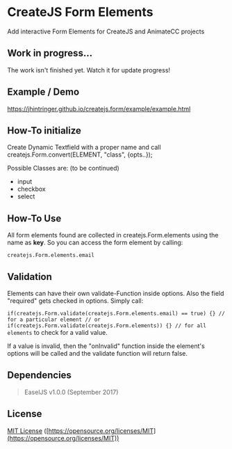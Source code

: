 # CreateJS Form Elements
Add interactive Form Elements for CreateJS and AnimateCC projects

## Work in progress...
The work isn't finished yet. Watch it for update progress!

## Example / Demo
https://jhintringer.github.io/createjs.form/example/example.html

## How-To initialize
Create Dynamic Textfield with a proper name and call createjs.Form.convert(ELEMENT, "class", {opts..});

Possible Classes are: (to be continued)
	
- input
- checkbox
- select

## How-To Use
All form elements found are collected in createjs.Form.elements using the name as **key**. So you can access the form element by calling:

``
	createjs.Form.elements.email
``

## Validation
Elements can have their own validate-Function inside options. Also the field "required" gets checked in options.
Simply call:

``
	if(createjs.Form.validate(createjs.Form.elements.email) == true) {} // for a particular element
	// or
	if(createjs.Form.validate(createjs.Form.elements)) {} // for all elements
``
to check for a valid value.

If a value is invalid, then the "onInvalid" function inside the element's options will be called and the validate function will return false.

## Dependencies

> EaselJS v1.0.0 (September 2017)

## License

[MIT License](https://opensource.org/licenses/MIT) 
([https://opensource.org/licenses/MIT](https://opensource.org/licenses/MIT))

